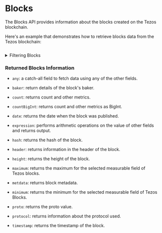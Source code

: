 # Blocks

The Blocks API provides information about the blocks created on the Tezos blockchain.

Here's an example that demonstrates how to retrieve blocks data from the Tezos blockchain:

```
```

<details>

<summary>Filtering Blocks</summary>

You can filter blocks data using the following fields:

-   `any`: A filter that applies OR logic to refine results based on other fields.

-   `baker`: filter by the baker of the block.

-   `date`: filter by the date when the block was published.

-   `hash`: filter using the hash of the block.

-   `height`: filter by the block height.

-   `options`: filter data by sorting, limiting, and constraining.

-   `proto`: filter using the proto value.

-   `protocol`: filter using the protocol used.

-   `time`: filter using the time when the block was published.


</details>

### Returned Blocks Information

-   `any`: a catch-all field to fetch data using any of the other fields.

-   `baker`: return details of the block's baker.

-   `count`: returns count and other metrics.

-   `countBigInt`: returns count and other metrics as BigInt.

-   `date`: returns the date when the block was published.

-   `expression`: performs arithmetic operations on the value of other fields and returns output.

-   `hash`: returns the hash of the block.

-   `header`: returns information in the header of the block.

-   `height`: returns the height of the block.

-   `maximum`: returns the maximum for the selected measurable field of Tezos blocks.

-   `metdata`: returns block metadata.

-   `minimum`: returns the minimum for the selected measurable field of Tezos Blocks.

-   `proto`: returns the proto value.

-   `protocol`: returns information about the protocol used.

-   `timestamp`: returns the timestamp of the block.


